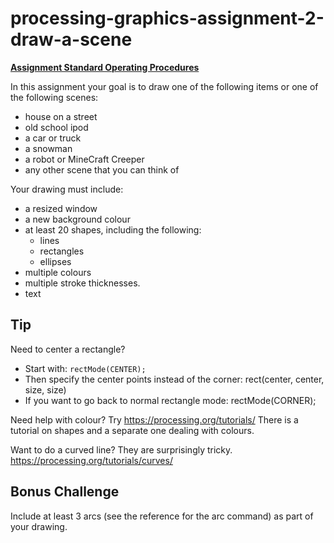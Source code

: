 # processing-graphics-assignment-2-draw-a-scene

**[Assignment Standard Operating Procedures](https://mariopineda.github.io/assignment-sops/)**

In this assignment your goal is to draw one of the following items or one of the following scenes:  
- house on a street
- old school ipod
- a car or truck
- a snowman
- a robot or MineCraft Creeper
- any other scene that you can think of

Your drawing must include:
- a resized window
- a new background colour
- at least 20 shapes, including the following:
  - lines
  - rectangles
  - ellipses
- multiple colours
- multiple stroke thicknesses.
- text

## Tip
Need to center a rectangle? 
- Start with: ```rectMode(CENTER);```
- Then specify the center points instead of the corner: rect(center, center, size, size)
- If you want to go back to normal rectangle mode:	rectMode(CORNER);

Need help with colour?  Try https://processing.org/tutorials/  There is a tutorial on shapes and a separate one dealing with colours.

Want to do a curved line? They are surprisingly tricky.  https://processing.org/tutorials/curves/ 

## Bonus Challenge 
Include at least 3 arcs (see the reference for the arc command) as part of your drawing.


